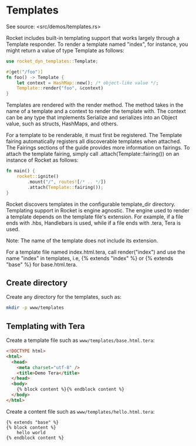 # Templates

See source:
<src/demos/templates.rs>


Rocket includes built-in templating support that works largely through a
Template responder. To render a template named "index", for instance, you
might return a value of type Template as follows:

```rust
use rocket_dyn_templates::Template;

#[get("/foo")]
fn foo() -> Template {
    let context = HashMap::new(); /* object-like value */;
    Template::render("foo", &context)
}
```

Templates are rendered with the render method. The method takes in the name of a
template and a context to render the template with. The context can be any type
that implements Serialize and serializes into an Object value, such as structs,
HashMaps, and others.

For a template to be renderable, it must first be registered. The Template
fairing automatically registers all discoverable templates when attached. The
Fairings sections of the guide provides more information on fairings. To attach
the template fairing, simply call .attach(Template::fairing()) on an instance of
Rocket as follows:

```rust
fn main() {
    rocket::ignite()
        .mount("/", routes![/* .. */])
        .attach(Template::fairing());
}
```

Rocket discovers templates in the configurable template_dir directory.
Templating support in Rocket is engine agnostic. The engine used to render a
template depends on the template file's extension. For example, if a file ends
with .hbs, Handlebars is used, while if a file ends with .tera, Tera is used.

Note: The name of the template does not include its extension.

For a template file named index.html.tera, call render("index") and use the name
"index" in templates, i.e, {% extends "index" %} or {% extends "base" %} for
base.html.tera.


## Create directory

Create any directory for the templates, such as:

```sh
mkdir -p www/templates
```


## Templating with Tera
 
Create a template file such as `www/templates/base.html.tera`:

```html
<!DOCTYPE html>
<html>
  <head>
    <meta charset="utf-8" />
    <title>Demo Tera</title>
  </head>
  <body>
    {% block content %}{% endblock content %}
  </body>
</html>
```

Create a content file such as `www/templates/hello.html.tera`:

```tera
{% extends "base" %}
{% block content %}
    hello world
{% endblock content %}
```
